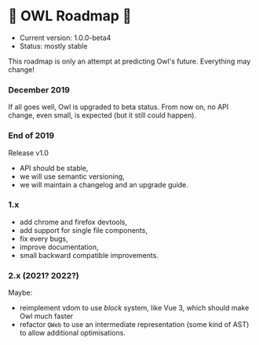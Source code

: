 # 🦉 OWL Roadmap 🦉

- Current version: 1.0.0-beta4
- Status: mostly stable

This roadmap is only an attempt at predicting Owl's future.  Everything may
change!



### December 2019

If all goes well, Owl is upgraded to beta status. From now on, no API change,
even small, is expected (but it still could happen).

### End of 2019

Release v1.0

- API should be stable,
- we will use semantic versioning,
- we will maintain a changelog and an upgrade guide.

### 1.x

- add chrome and firefox devtools,
- add support for single file components,
- fix every bugs,
- improve documentation,
- small backward compatible improvements.

### 2.x (2021? 2022?)

Maybe:

- reimplement vdom to use *block* system, like Vue 3, which should make Owl
  much faster
- refactor `QWeb` to use an intermediate representation (some kind of AST) to
  allow additional optimisations.



